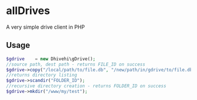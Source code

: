 # allDrives
A very simple drive client in PHP

## Usage
```php
$gdrive    = new Dhivehi\gDrive();
//source path, dest path - returns FILE_ID on success
$gdrive->copy("/local/path/to/file.db", "/new/path/in/gdrive/to/file.db"); 
//returns directory listing
$gdrive->scandir("FOLDER_ID"); 
//recursive directory creation - returns FOLDER_ID on success
$gdrive->mkdir("/www/my/test"); 
```

